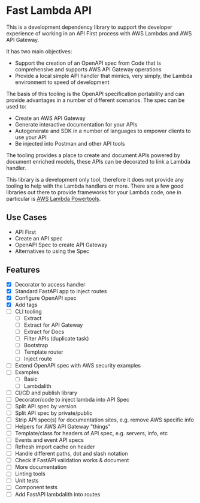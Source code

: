# Fast Lambda API

This is a development dependency library to support the developer experience of working in an API First process with AWS Lambdas and AWS API Gateway.

It has two main objectives:

- Support the creation of an OpenAPI spec from Code that is comprehensive and supports AWS API Gateway operations
- Provide a local simple API handler that mimics, very simply, the Lambda environment to speed of development

The basis of this tooling is the OpenAPI specification portability and can provide advantages in a number of different scenarios. The spec can be used to:

- Create an AWS API Gateway
- Generate interactive documentation for your APIs
- Autogenerate and SDK in a number of languages to empower clients to use your API
- Be injected into Postman and other API tools

The tooling provides a place to create and document APIs powered by document enriched models, these APIs can be decorated to link a Lambda handler.

This library is a development only tool, therefore it does not provide any tooling to help with the Lambda handlers or more. There are a few good libraries out there to provide frameworks for your Lambda code, one in particular is [AWS Lambda Powertools](https://awslabs.github.io/aws-lambda-powertools-python).

## Use Cases

- API First
- Create an API spec
- OpenAPI Spec to create API Gateway
- Alternatives to using the Spec

## Features

- [x] Decorator to access handler
- [x] Standard FastAPI app to inject routes
- [x] Configure OpenAPI spec
- [x] Add tags
- [ ] CLI tooling
  - [ ] Extract
  - [ ] Extract for API Gateway
  - [ ] Extract for Docs
  - [ ] Filter APIs (duplicate task)
  - [ ] Bootstrap
  - [ ] Template router
  - [ ] Inject route
- [ ] Extend OpenAPI spec with AWS security examples
- [ ] Examples
  - [ ] Basic
  - [ ] Lambdalith
- [ ] CI/CD and publish library
- [ ] Decorator/code to inject lambda into API Spec
- [ ] Split API spec by version
- [ ] Split API spec by private/public
- [ ] Strip API spec(s) for documentation sites, e.g. remove AWS specific info
- [ ] Helpers for AWS API Gateway "things"
- [ ] Template/class for headers of API spec, e.g. servers, info, etc
- [ ] Events and event API specs
- [ ] Refresh import cache on header
- [ ] Handle different paths, dot and slash notation
- [ ] Check if FastAPI validation works & document
- [ ] More documentation
- [ ] Linting tools
- [ ] Unit tests
- [ ] Component tests
- [ ] Add FastAPI lambdalith into routes
